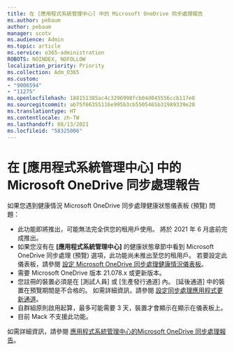```yaml
---
title: 在 [應用程式系統管理中心] 中的 Microsoft OneDrive 同步處理報告
ms.author: pebaum
author: pebaum
manager: scotv
ms.audience: Admin
ms.topic: article
ms.service: o365-administration
ROBOTS: NOINDEX, NOFOLLOW
localization_priority: Priority
ms.collection: Adm_O365
ms.custom:
- "9006594"
- "11275"
ms.openlocfilehash: 188151385ac4c3296998fcb04d045556ccb117e0
ms.sourcegitcommit: ab75f66355116e995b3cb5505465b31989339e28
ms.translationtype: HT
ms.contentlocale: zh-TW
ms.lasthandoff: 08/13/2021
ms.locfileid: "58325006"
---
```

# <a name="onedrive-sync-reports-in-the-app-admin-center"></a>在 [應用程式系統管理中心] 中的 Microsoft OneDrive 同步處理報告

如果您遇到健康情況 Microsoft OneDrive 同步處理健康狀態儀表板 (預覽) 問題：

- 此功能即將推出，可能無法完全供您的租用戶使用。 將於 2021 年 6 月底前完成推出。
- 如果您沒有在 **[應用程式系統管理中心]** 的健康狀態章節中看到 Microsoft OneDrive 同步處理 (預覽) 選項，此功能尚未推出至您的租用戶。 若要設定此儀表板，請參閱 [設定 Microsoft OneDrive 同步處理健康情況儀表板](https://docs.microsoft.com/OneDrive/sync-health#set-up-the-onedrive-sync-health-dashboard)。
- 需要 Microsoft OneDrive 版本 21.078.x 或更新版本。
- 您註冊的裝置必須是在 [測試人員] 或 [生產發行通道] 內。 [延後通道] 中的裝置在預覽期間是不合格的。 如需詳細資訊，請參閱 [設定同步處理應用程式更新通道](https://docs.microsoft.com/OneDrive/use-group-policy#set-the-sync-app-update-ring)。
- 自群組原則啟用起算，最多可能需要 3 天，裝置才會顯示在顯示在儀表板上。
- 目前 Mack 不支援此功能。

如需詳細資訊，請參閱 [應用程式系統管理中心的Microsoft OneDrive 同步處理報告](https://docs.microsoft.com/OneDrive/sync-health)。